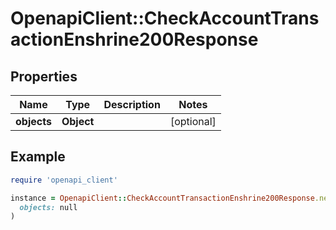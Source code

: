 # OpenapiClient::CheckAccountTransactionEnshrine200Response

## Properties

| Name | Type | Description | Notes |
| ---- | ---- | ----------- | ----- |
| **objects** | **Object** |  | [optional] |

## Example

```ruby
require 'openapi_client'

instance = OpenapiClient::CheckAccountTransactionEnshrine200Response.new(
  objects: null
)
```

